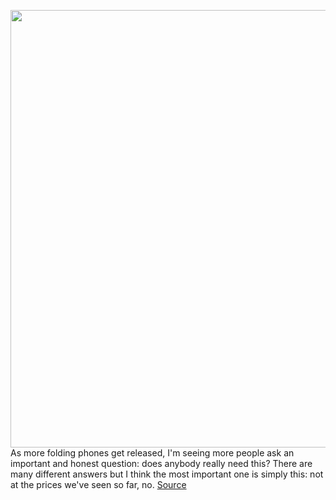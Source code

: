 <img src='https://cdn.vox-cdn.com/thumbor/VR9j4s-XdLa9pcseUOpglmBWPrQ=/0x0:2040x1360/1200x800/filters:focal(857x517:1183x843)/cdn.vox-cdn.com/uploads/chorus_image/image/66312451/awhite_200210_3893_0023.0.jpg' width='700px' /><br/>
As more folding phones get released, I'm seeing more people ask an important and honest question: does anybody really need this? There are many different answers but I think the most important one is simply this: not at the prices we've seen so far, no.
<a href='https://www.theverge.com/tech/2020/2/14/21137184/folding-phone-flip-form-factor-razr-galazy-z-fold'> Source <a/>